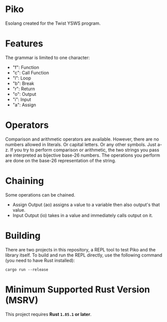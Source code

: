 # Piko
Esolang created for the Twist YSWS program. 

# Features
The grammar is limited to one character:

- "f": Function
- "c": Call Function
- "l": Loop
- "b": Break
- "r": Return
- "o": Output
- "i": Input
- "a": Assign

# Operators
Comparison and arithmetic operators are available. However, there are no numbers allowed in literals. Or capital letters. Or any other symbols. Just a-z. If you try to perform comparison or arithmetic, the two strings you pass are interpreted as bijective base-26 numbers. The operations you perform are done on the base-26 representation of the string. 

# Chaining
Some operations can be chained.
- Assign Output (ao) assigns a value to a variable then also output's that value. 
- Input Output (io) takes in a value and immediately calls output on it.

# Building
There are two projects in this repository, a REPL tool to test Piko and the library itself. 
To build and run the REPL directly, use the following command (you need to have Rust installed):
```
cargo run --release
```

# Minimum Supported Rust Version (MSRV)
This project requires **Rust `1.85.1` or later**.

